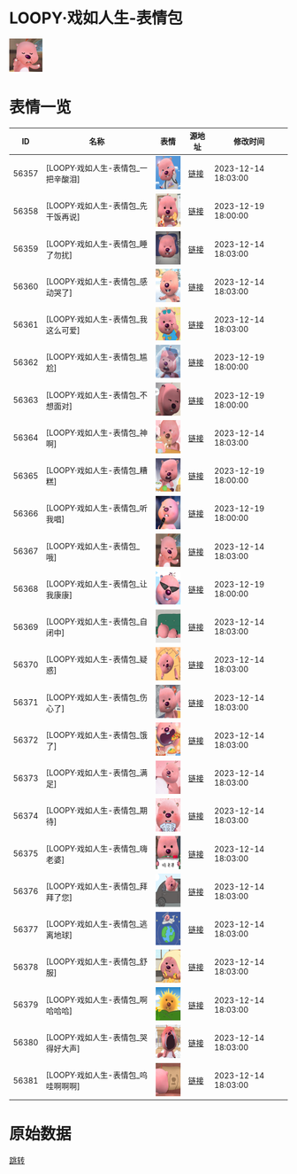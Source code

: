 # LOOPY·戏如人生-表情包

<img src="./cover.png" height="60" alt="cover" />

# 表情一览

|ID|名称|表情|源地址|修改时间|
|----|----|----|----|----|
|56357|[LOOPY·戏如人生-表情包_一把辛酸泪]|<img src="./pic/056357_%5BLOOPY·戏如人生-表情包_一把辛酸泪%5D.png" height="60" alt="一把辛酸泪"/>|[链接](https://i0.hdslb.com/bfs/garb/ba9a3df5a7cbdf751ed045438a320604dfefccf7.png)|2023-12-14 18:03:00|
|56358|[LOOPY·戏如人生-表情包_先干饭再说]|<img src="./pic/056358_%5BLOOPY·戏如人生-表情包_先干饭再说%5D.png" height="60" alt="先干饭再说"/>|[链接](https://i0.hdslb.com/bfs/garb/e18e3f608d28ceb2af6e91883a8abb810199a5ec.png)|2023-12-19 18:00:00|
|56359|[LOOPY·戏如人生-表情包_睡了勿扰]|<img src="./pic/056359_%5BLOOPY·戏如人生-表情包_睡了勿扰%5D.png" height="60" alt="睡了勿扰"/>|[链接](https://i0.hdslb.com/bfs/garb/9da1ce56bf7578188bd760abdbd0badea74a8a25.png)|2023-12-14 18:03:00|
|56360|[LOOPY·戏如人生-表情包_感动哭了]|<img src="./pic/056360_%5BLOOPY·戏如人生-表情包_感动哭了%5D.png" height="60" alt="感动哭了"/>|[链接](https://i0.hdslb.com/bfs/garb/332efca0e9a518c0d656795487c9b2ed254aab64.png)|2023-12-14 18:03:00|
|56361|[LOOPY·戏如人生-表情包_我这么可爱]|<img src="./pic/056361_%5BLOOPY·戏如人生-表情包_我这么可爱%5D.png" height="60" alt="我这么可爱"/>|[链接](https://i0.hdslb.com/bfs/garb/f873f47abeee61e3af7e8bde49a8b63c6cd96bca.png)|2023-12-14 18:03:00|
|56362|[LOOPY·戏如人生-表情包_尴尬]|<img src="./pic/056362_%5BLOOPY·戏如人生-表情包_尴尬%5D.png" height="60" alt="尴尬"/>|[链接](https://i0.hdslb.com/bfs/garb/568ceffaba603c5e96fb7d6ea142959c3930f0bc.png)|2023-12-19 18:00:00|
|56363|[LOOPY·戏如人生-表情包_不想面对]|<img src="./pic/056363_%5BLOOPY·戏如人生-表情包_不想面对%5D.png" height="60" alt="不想面对"/>|[链接](https://i0.hdslb.com/bfs/garb/57f4b3b5327809a19bb7e20cfa2a092ad3370394.png)|2023-12-19 18:00:00|
|56364|[LOOPY·戏如人生-表情包_神啊]|<img src="./pic/056364_%5BLOOPY·戏如人生-表情包_神啊%5D.png" height="60" alt="神啊"/>|[链接](https://i0.hdslb.com/bfs/garb/90d657ea05d2d5d8cde7ca4f05b1f64779278a88.png)|2023-12-14 18:03:00|
|56365|[LOOPY·戏如人生-表情包_糟糕]|<img src="./pic/056365_%5BLOOPY·戏如人生-表情包_糟糕%5D.png" height="60" alt="糟糕"/>|[链接](https://i0.hdslb.com/bfs/garb/aab43e8aba3da97d783bc61a1236e621557fd929.png)|2023-12-19 18:00:00|
|56366|[LOOPY·戏如人生-表情包_听我唱]|<img src="./pic/056366_%5BLOOPY·戏如人生-表情包_听我唱%5D.png" height="60" alt="听我唱"/>|[链接](https://i0.hdslb.com/bfs/garb/ff8cd4786ea260cae7a241290236429d77eeb427.png)|2023-12-19 18:00:00|
|56367|[LOOPY·戏如人生-表情包_哦]|<img src="./pic/056367_%5BLOOPY·戏如人生-表情包_哦%5D.png" height="60" alt="哦"/>|[链接](https://i0.hdslb.com/bfs/garb/65df3b9c155a185187544f953a5eda3b5276d4bf.png)|2023-12-14 18:03:00|
|56368|[LOOPY·戏如人生-表情包_让我康康]|<img src="./pic/056368_%5BLOOPY·戏如人生-表情包_让我康康%5D.png" height="60" alt="让我康康"/>|[链接](https://i0.hdslb.com/bfs/garb/1d6bcb193517d7003ad35941529bd7dcd2a7a838.png)|2023-12-19 18:00:00|
|56369|[LOOPY·戏如人生-表情包_自闭中]|<img src="./pic/056369_%5BLOOPY·戏如人生-表情包_自闭中%5D.png" height="60" alt="自闭中"/>|[链接](https://i0.hdslb.com/bfs/garb/6d5873508511a87ef8b0071f921a9be3b0d70eb1.png)|2023-12-14 18:03:00|
|56370|[LOOPY·戏如人生-表情包_疑惑]|<img src="./pic/056370_%5BLOOPY·戏如人生-表情包_疑惑%5D.png" height="60" alt="疑惑"/>|[链接](https://i0.hdslb.com/bfs/garb/1d705f3ddbb01ec772276264f38ce0395f1c3d2a.png)|2023-12-14 18:03:00|
|56371|[LOOPY·戏如人生-表情包_伤心了]|<img src="./pic/056371_%5BLOOPY·戏如人生-表情包_伤心了%5D.png" height="60" alt="伤心了"/>|[链接](https://i0.hdslb.com/bfs/garb/ff26b20a984de745c46840e9c3b39d69ff41b27e.png)|2023-12-14 18:03:00|
|56372|[LOOPY·戏如人生-表情包_饿了]|<img src="./pic/056372_%5BLOOPY·戏如人生-表情包_饿了%5D.png" height="60" alt="饿了"/>|[链接](https://i0.hdslb.com/bfs/garb/a400318ce8cfc57a3441294cc4b16b78c0b69705.png)|2023-12-14 18:03:00|
|56373|[LOOPY·戏如人生-表情包_满足]|<img src="./pic/056373_%5BLOOPY·戏如人生-表情包_满足%5D.png" height="60" alt="满足"/>|[链接](https://i0.hdslb.com/bfs/garb/b7e77b20ff7ab995775182b79445aad9e5d06883.png)|2023-12-14 18:03:00|
|56374|[LOOPY·戏如人生-表情包_期待]|<img src="./pic/056374_%5BLOOPY·戏如人生-表情包_期待%5D.png" height="60" alt="期待"/>|[链接](https://i0.hdslb.com/bfs/garb/228109fab2a24c3be087eadf4d596e1b946e1e65.png)|2023-12-14 18:03:00|
|56375|[LOOPY·戏如人生-表情包_嗨老婆]|<img src="./pic/056375_%5BLOOPY·戏如人生-表情包_嗨老婆%5D.png" height="60" alt="嗨老婆"/>|[链接](https://i0.hdslb.com/bfs/garb/d03048fa12d2c84d5a73def59c4b60406e660596.png)|2023-12-14 18:03:00|
|56376|[LOOPY·戏如人生-表情包_拜拜了您]|<img src="./pic/056376_%5BLOOPY·戏如人生-表情包_拜拜了您%5D.png" height="60" alt="拜拜了您"/>|[链接](https://i0.hdslb.com/bfs/garb/c8ea12c26c1df42e17c8ddbdff12f25f931c5ca7.png)|2023-12-14 18:03:00|
|56377|[LOOPY·戏如人生-表情包_逃离地球]|<img src="./pic/056377_%5BLOOPY·戏如人生-表情包_逃离地球%5D.png" height="60" alt="逃离地球"/>|[链接](https://i0.hdslb.com/bfs/garb/7a8590ff1bebb2da6c99b4724288e4cb35e48893.png)|2023-12-14 18:03:00|
|56378|[LOOPY·戏如人生-表情包_舒服]|<img src="./pic/056378_%5BLOOPY·戏如人生-表情包_舒服%5D.png" height="60" alt="舒服"/>|[链接](https://i0.hdslb.com/bfs/garb/0f7ac8aa87b398eabb29e4a9cb282ede68fb805d.png)|2023-12-14 18:03:00|
|56379|[LOOPY·戏如人生-表情包_啊哈哈哈]|<img src="./pic/056379_%5BLOOPY·戏如人生-表情包_啊哈哈哈%5D.png" height="60" alt="啊哈哈哈"/>|[链接](https://i0.hdslb.com/bfs/garb/a62185366205f03e5bc2885b4926cf1d8ae92c2d.png)|2023-12-14 18:03:00|
|56380|[LOOPY·戏如人生-表情包_哭得好大声]|<img src="./pic/056380_%5BLOOPY·戏如人生-表情包_哭得好大声%5D.png" height="60" alt="哭得好大声"/>|[链接](https://i0.hdslb.com/bfs/garb/5b6f8ea7cef952883d9f82af556f0213825bc23d.png)|2023-12-14 18:03:00|
|56381|[LOOPY·戏如人生-表情包_呜哇啊啊啊]|<img src="./pic/056381_%5BLOOPY·戏如人生-表情包_呜哇啊啊啊%5D.png" height="60" alt="呜哇啊啊啊"/>|[链接](https://i0.hdslb.com/bfs/garb/177d5388b5dfa60d0465d39a31973225b1377c52.png)|2023-12-14 18:03:00|

# 原始数据

[跳转](./raw.json)

